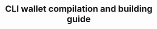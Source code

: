 ---
id: compilecliwallet
title: CLI wallet compilation and building guide
sidebar_label: Compile
---